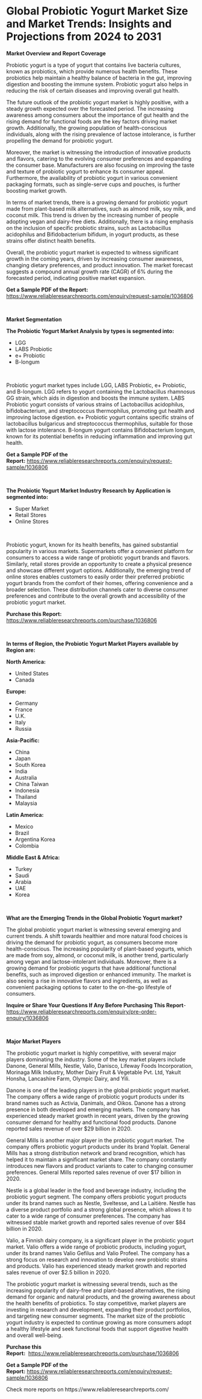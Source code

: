 <p><h1>Global Probiotic Yogurt Market Size and Market Trends: Insights and Projections from 2024 to 2031</h1></p><p><strong>Market Overview and Report Coverage</strong></p>
<p><p>Probiotic yogurt is a type of yogurt that contains live bacteria cultures, known as probiotics, which provide numerous health benefits. These probiotics help maintain a healthy balance of bacteria in the gut, improving digestion and boosting the immune system. Probiotic yogurt also helps in reducing the risk of certain diseases and improving overall gut health.</p><p>The future outlook of the probiotic yogurt market is highly positive, with a steady growth expected over the forecasted period. The increasing awareness among consumers about the importance of gut health and the rising demand for functional foods are the key factors driving market growth. Additionally, the growing population of health-conscious individuals, along with the rising prevalence of lactose intolerance, is further propelling the demand for probiotic yogurt.</p><p>Moreover, the market is witnessing the introduction of innovative products and flavors, catering to the evolving consumer preferences and expanding the consumer base. Manufacturers are also focusing on improving the taste and texture of probiotic yogurt to enhance its consumer appeal. Furthermore, the availability of probiotic yogurt in various convenient packaging formats, such as single-serve cups and pouches, is further boosting market growth.</p><p>In terms of market trends, there is a growing demand for probiotic yogurt made from plant-based milk alternatives, such as almond milk, soy milk, and coconut milk. This trend is driven by the increasing number of people adopting vegan and dairy-free diets. Additionally, there is a rising emphasis on the inclusion of specific probiotic strains, such as Lactobacillus acidophilus and Bifidobacterium bifidum, in yogurt products, as these strains offer distinct health benefits.</p><p>Overall, the probiotic yogurt market is expected to witness significant growth in the coming years, driven by increasing consumer awareness, changing dietary preferences, and product innovation. The market forecast suggests a compound annual growth rate (CAGR) of 6% during the forecasted period, indicating positive market expansion.</p></p>
<p><strong>Get a Sample PDF of the Report:</strong> <a href="https://www.reliableresearchreports.com/enquiry/request-sample/1036806">https://www.reliableresearchreports.com/enquiry/request-sample/1036806</a></p>
<p>&nbsp;</p>
<p><strong>Market Segmentation</strong></p>
<p><strong>The Probiotic Yogurt Market Analysis by types is segmented into:</strong></p>
<p><ul><li>LGG</li><li>LABS Probiotic</li><li>e+ Probiotic</li><li>B-longum</li></ul></p>
<p>&nbsp;</p>
<p><p>Probiotic yogurt market types include LGG, LABS Probiotic, e+ Probiotic, and B-longum. LGG refers to yogurt containing the Lactobacillus rhamnosus GG strain, which aids in digestion and boosts the immune system. LABS Probiotic yogurt consists of various strains of Lactobacillus acidophilus, bifidobacterium, and streptococcus thermophilus, promoting gut health and improving lactose digestion. e+ Probiotic yogurt contains specific strains of lactobacillus bulgaricus and streptococcus thermophilus, suitable for those with lactose intolerance. B-longum yogurt contains Bifidobacterium longum, known for its potential benefits in reducing inflammation and improving gut health.</p></p>
<p><strong>Get a Sample PDF of the Report:</strong>&nbsp;<a href="https://www.reliableresearchreports.com/enquiry/request-sample/1036806">https://www.reliableresearchreports.com/enquiry/request-sample/1036806</a></p>
<p>&nbsp;</p>
<p><strong>The Probiotic Yogurt Market Industry Research by Application is segmented into:</strong></p>
<p><ul><li>Super Market</li><li>Retail Stores</li><li>Online Stores</li></ul></p>
<p>&nbsp;</p>
<p><p>Probiotic yogurt, known for its health benefits, has gained substantial popularity in various markets. Supermarkets offer a convenient platform for consumers to access a wide range of probiotic yogurt brands and flavors. Similarly, retail stores provide an opportunity to create a physical presence and showcase different yogurt options. Additionally, the emerging trend of online stores enables customers to easily order their preferred probiotic yogurt brands from the comfort of their homes, offering convenience and a broader selection. These distribution channels cater to diverse consumer preferences and contribute to the overall growth and accessibility of the probiotic yogurt market.</p></p>
<p><strong>Purchase this Report:</strong>&nbsp; <a href="https://www.reliableresearchreports.com/purchase/1036806">https://www.reliableresearchreports.com/purchase/1036806</a></p>
<p>&nbsp;</p>
<p><strong>In terms of Region, the Probiotic Yogurt Market Players available by Region are:</strong></p>
<p>
    <p> <strong> North America: </strong>
        <ul>
            <li>United States</li>
            <li>Canada</li>
        </ul>
        </p> 
    <p> <strong> Europe: </strong>
        <ul>
            <li>Germany</li>
            <li>France</li>
            <li>U.K.</li>
            <li>Italy</li>
            <li>Russia</li>
        </ul>
        </p> 
    <p> <strong> Asia-Pacific: </strong>
        <ul>
            <li>China</li>
            <li>Japan</li>
            <li>South Korea</li>
            <li>India</li>
            <li>Australia</li>
            <li>China Taiwan</li>
            <li>Indonesia</li>
            <li>Thailand</li>
            <li>Malaysia</li>
        </ul>
        </p> 
    <p> <strong> Latin America: </strong>
        <ul>
            <li>Mexico</li>
            <li>Brazil</li>
            <li>Argentina Korea</li>
            <li>Colombia</li>
        </ul>
        </p> 
    <p> <strong> Middle East & Africa: </strong>
        <ul>
            <li>Turkey</li>
            <li>Saudi</li>
            <li>Arabia</li>
            <li>UAE</li>
            <li>Korea</li>
        </ul>
    </p>
    </p>
<p>&nbsp;</p>
<p><strong>What are the Emerging Trends in the Global Probiotic Yogurt market?</strong></p>
<p><p>The global probiotic yogurt market is witnessing several emerging and current trends. A shift towards healthier and more natural food choices is driving the demand for probiotic yogurt, as consumers become more health-conscious. The increasing popularity of plant-based yogurts, which are made from soy, almond, or coconut milk, is another trend, particularly among vegan and lactose-intolerant individuals. Moreover, there is a growing demand for probiotic yogurts that have additional functional benefits, such as improved digestion or enhanced immunity. The market is also seeing a rise in innovative flavors and ingredients, as well as convenient packaging options to cater to the on-the-go lifestyle of consumers.</p></p>
<p><strong>Inquire or Share Your Questions If Any Before Purchasing This Report</strong>- <a href="https://www.reliableresearchreports.com/enquiry/pre-order-enquiry/1036806">https://www.reliableresearchreports.com/enquiry/pre-order-enquiry/1036806</a></p>
<p>&nbsp;</p>
<p><strong>Major Market Players</strong></p>
<p><p>The probiotic yogurt market is highly competitive, with several major players dominating the industry. Some of the key market players include Danone, General Mills, Nestle, Valio, Danisco, Lifeway Foods Incorporation, Morinaga Milk Industry, Mother Dairy Fruit & Vegetable Pvt. Ltd, Yakult Honsha, Lancashire Farm, Olympic Dairy, and Yili. </p><p>Danone is one of the leading players in the global probiotic yogurt market. The company offers a wide range of probiotic yogurt products under its brand names such as Activia, Danimals, and Oikos. Danone has a strong presence in both developed and emerging markets. The company has experienced steady market growth in recent years, driven by the growing consumer demand for healthy and functional food products. Danone reported sales revenue of over $29 billion in 2020.</p><p>General Mills is another major player in the probiotic yogurt market. The company offers probiotic yogurt products under its brand Yoplait. General Mills has a strong distribution network and brand recognition, which has helped it to maintain a significant market share. The company constantly introduces new flavors and product variants to cater to changing consumer preferences. General Mills reported sales revenue of over $17 billion in 2020.</p><p>Nestle is a global leader in the food and beverage industry, including the probiotic yogurt segment. The company offers probiotic yogurt products under its brand names such as Nestle, Sveltesse, and La Laitière. Nestle has a diverse product portfolio and a strong global presence, which allows it to cater to a wide range of consumer preferences. The company has witnessed stable market growth and reported sales revenue of over $84 billion in 2020.</p><p>Valio, a Finnish dairy company, is a significant player in the probiotic yogurt market. Valio offers a wide range of probiotic products, including yogurt, under its brand names Valio Gefilus and Valio Profeel. The company has a strong focus on research and innovation to develop new probiotic strains and products. Valio has experienced steady market growth and reported sales revenue of over $2.5 billion in 2020.</p><p>The probiotic yogurt market is witnessing several trends, such as the increasing popularity of dairy-free and plant-based alternatives, the rising demand for organic and natural products, and the growing awareness about the health benefits of probiotics. To stay competitive, market players are investing in research and development, expanding their product portfolios, and targeting new consumer segments. The market size of the probiotic yogurt industry is expected to continue growing as more consumers adopt a healthy lifestyle and seek functional foods that support digestive health and overall well-being.</p></p>
<p><strong>Purchase this Report:</strong>&nbsp;&nbsp;<a href="https://www.reliableresearchreports.com/purchase/1036806">https://www.reliableresearchreports.com/purchase/1036806</a></p>
<p></p>
<p><strong>Get a Sample PDF of the Report:</strong>&nbsp;<a href="https://www.reliableresearchreports.com/enquiry/request-sample/1036806">https://www.reliableresearchreports.com/enquiry/request-sample/1036806</a></p>
<p>Check more reports on https://www.reliableresearchreports.com/</p>